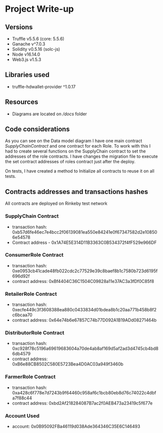 # Project Write-up
## Versions
- Truffle v5.5.6 (core: 5.5.6)
- Ganache v^7.0.3
- Solidity v0.5.16 (solc-js)
- Node v16.14.0
- Web3.js v1.5.3
## Libraries used
- truffle-hdwallet-provider ^1.0.17
## Resources
- Diagrams are located on */docs* folder
## Code considerations
As you can see on the Data model diagram I have one main contract *SupplyChainContract* and one contract for each Role. To work with this I had to create several functions on the SupplyChain contract to set the addresses of the role contracts. I have changes the migration file to execute the set contract addresses of roles contract just after the deploy. 

On tests, I have created a method to Initialize all contracts to reuse it on all tests. 

## Contracts addresses and transactions hashes
All contracts are deployed on Rinkeby test network
### SupplyChain Contract 
- transaction hash: 0xb57d6fe46ec7e4bcc2f06139081ea550e84241e0f67347582d2e108506e54578
- Contract address - 0x1A74E5E314D11B3363C0B534372f4fF529e966DF

### ConsumerRole Contract
- transaction hash: 0xe0953cb41cade48fb022cdc2c77529e39c8baef8b1c7580b723d6195f696d92f
- contract address: 0xBf4404C36C1504C09828a11e37AC3a3fDf0C85f8

### RetailerRole Contract
- transaction hash: 0xecfe449c3f3608388ea880c0433834d01bdea8b1c20aa771b458b8f2c6bcaa70
- contract address: 0x64e74b6e67857C74b77D092A1B19ADd08271464b

### DistributorRole Contract
- transaction hash: 0xc928f78c5196a69619683604a70de4ab8af169d5af2ad3d4745cb4bd86db4579
- contract address: 0xB6e88CB8502C580E5723Bea4D0AC03a949f3460b

### FarmerRole Contract
- transaction hash: 0xa428c6f778e7d7243b9f64460c958af6c1bcb80eb8d76c74022c4dbfa7f88c44
- contract address: 0xbd2Af218284087B7ac2f0AEB473a23419c5f677e

### Account Used
- account: 0x0B95092FBa46119d038Ade364346C35E6C146493